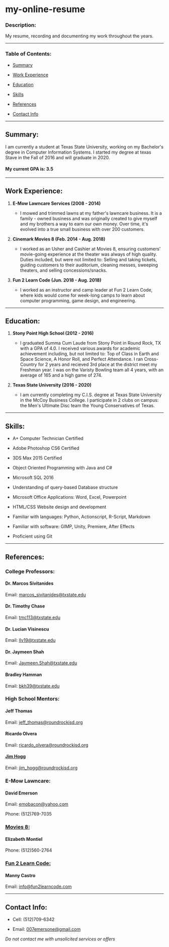 # my-online-resume

### Description:

My resume, recording and documenting my work throughout the years.

---

### Table of Contents:

* [Summary](https://github.com/EnEmerson/my-online-resume#summary)

* [Work Experience](https://github.com/EnEmerson/my-online-resume#work-experience)

* [Education](https://github.com/EnEmerson/my-online-resume#education)

* [Skills](https://github.com/EnEmerson/my-online-resume#skills)

* [References](https://github.com/EnEmerson/my-online-resume#references)

* [Contact Info](https://github.com/EnEmerson/my-online-resume#contact-info)

---

## Summary:

I am currently a student at Texas State University, working on my Bachelor's degree in Computer Information Systems. I started my degree at texas Stave in the Fall of 2016 and will graduate in 2020.

#### My current GPA is: 3.5

---

## Work Experience:

1. **E-Mow Lawncare Services (2008 \- 2014)**
	* I mowed and trimmed lawns at my father's lawncare business. It is a family \- owned business and was originally created to give myself and my brothers a way to earn our own money. Over time, it's evolved into a true small business with over 200 customers.

2. **Cinemark Movies 8 (Feb. 2014 \- Aug. 2018)**
	* I worked as an Usher and Cashier at Movies 8, ensuring customers' movie\-going experience at the theater was always of high quality. Duties included, but were not limited to: Selling and taking tickets, guiding customers to their auditorium, cleaning messes, sweeping theaters, and selling concessions/snacks.

3. **Fun 2 Learn Code (Jun. 2018 \- Aug. 2018)**
	* I worked as an instructor and camp leader at Fun 2 Learn Code, where kids would come for week\-long camps to learn about computer programming, game design, and engineering.

---

## Education:

1. **Stony Point High School (2012 \- 2016)**
	* I graduated Summa Cum Laude from Stony Point in Round Rock, TX with a GPA of 4.0. I received various awards for academic achievement including, but not limited to: Top of Class in Earth and Space Science, A Honor Roll, and Perfect Attendance. I ran Cross\-Country for 2 years and recieved 3rd place at the district meet my Freshman year. I was on the Varisty Bowling team all 4 years, with an average of 165 and a high game of 274.

2. **Texas State University (2016 \- 2020)**
	* I am currently completing my C.I.S. degree at Texas State University in the McCoy Business College. I participate in 2 clubs on campus: the Men's Ultimate Disc team the Young Conservatives of Texas.

---

## Skills:

* A+ Computer Technician Certified

* Adobe Photoshop CS6 Certified

* 3DS Max 2015 Certified

* Object Oriented Programming with Java and C#

* Microsoft SQL 2016

* Understanding of query\-based Database structure

* Microsoft Office Applications: Word, Excel, Powerpoint

* HTML/CSS Website design and development

* Familiar with languages: Python, Actionscript, R\-Script, Markdown

* Familiar with software: GIMP, Unity, Premiere, After Effects

* Proficient using Git

---

## References:

### College Professors:

#### Dr. Marcos Sivitanides

Email: marcos_sivitanides@txstate.edu

#### Dr. Timothy Chase

Email: tmc113@txstate.edu

#### Dr. Lucian Visinescu

Email: llv19@txstate.edu

#### Dr. Jaymeen Shah

Email: Jaymeen.Shah@txstate.edu

#### Bradley Hamman

Email: bkh39@txstate.edu

### High School Mentors:

#### Jeff Thomas

Email: jeff_thomas@roundrockisd.org

#### Ricardo Olvera

Email: ricardo_olvera@roundrockisd.org

#### [Jim Hogg](https://www.daddysbees.com/)

Email: jim_hogg@roundrockisd.org

### E\-Mow Lawncare:

#### David Emerson

Email: emobacon@yahoo.com

Phone: (512)769\-7035

### [Movies 8:](https://www.cinemark.com/central-texas/cinemark-movies-8)

#### Elizabeth Montiel

Phone: (512)560\-2764

### [Fun 2 Learn Code:](https://fun2learncode.com/)

#### Manny Castro

Email: info@fun2learncode.com

---

## Contact Info:

* Cell: (512)709\-6342

* Email: 007emersone@gmail.com

*Do not contact me with unsolicited services or offers*









